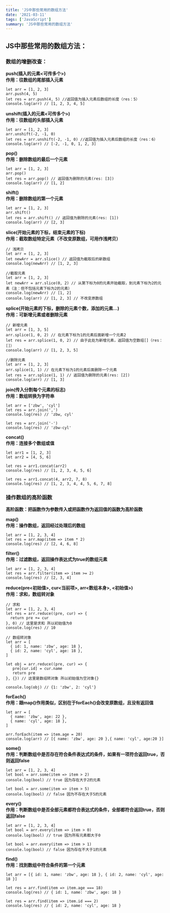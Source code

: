 ```yaml
---
title: 'JS中那些常用的数组方法'
date: '2021-03-11'
tags: ['JavaScript']
summary: 'JS中那些常用的数组方法'
---
```


## JS中那些常用的数组方法：

### 数组的增删改查：

**push(插入的元素<可传多个>)  
作用：往数组的尾部插入元素**

```
let arr = [1, 2, 3]
arr.push(4, 5)
let res = arr.push(4, 5) //返回值为插入元素后数组的长度（res：5）
console.log(arr) // [1, 2, 3, 4, 5]
```

**unshift(插入的元素<可传多个>)  
作用：往数组的头部插入元素**

```
let arr = [1, 2, 3]
arr.unshift(-2, -1, 0)
let res = arr.unshift(-2, -1, 0) //返回值为插入元素后数组的长度（res：6）
console.log(arr) // [-2, -1, 0, 1, 2, 3]
```

**pop()  
作用：删除数组的最后一个元素**

```
let arr = [1, 2, 3]
arr.pop()
let res = arr.pop() // 返回值为删除的元素(res: [3])
console.log(arr) // [1, 2]
```

**shift()  
作用：删除数组的第一个元素**

```
let arr = [1, 2, 3]
arr.shift()
let res = arr.shift() // 返回值为删除的元素(res: [1])
console.log(arr) // [2, 3]
```

**slice(开始元素的下标，结束元素的下标)  
作用：截取数组特定元素（不改变原数组，可用作浅拷贝）**

```
// 浅拷贝
let arr = [1, 2, 3]
let newArr = arr.slice() // 返回值为截取后的新数组
console.log(newArr) // [1, 2, 3]

//截取元素
let arr = [1, 2, 3]
let newArr = arr.slice(0, 2) // 从第下标为0的元素开始截取，到元素下标为2的元素（注：但不包括元素下标为2的元素）
console.log(newArr) // [1, 2]
console.log(arr) // [1, 2, 3] // 不改变原数组
```

**splice(开始元素的下标，删除的元素个数，添加的元素...)  
作用：可新增元素或者删除元素**

```
// 新增元素
let arr = [1, 3, 5]
arr.splice(1, 0, 2) // 在元素下标为1的元素后面新增一个元素2
let res = arr.splice(1, 0, 2) // 由于此处为新增元素，返回值为空数组[]（res： []）
console.log(arr) // [1, 2, 3, 5]

//删除元素
let arr = [1, 2, 3]
arr.splice(1, 1) // 在元素下标为1的元素后面删除一个元素
let res = arr.splice(1, 1) // 返回值为删除的元素(res: [2])
console.log(arr) // [1, 3]
```

**join(传入分割每个元素的标志)  
作用：数组转换为字符串**

```
let arr = ['zbw', 'cyl']
let res = arr.join(',')
console.log(res) // 'zbw, cyl'

let res = arr.join('-')
console.log(res) // 'zbw-cyl'
```

**concat()  
作用：连接多个数组或值**

```
let arr1 = [1, 2, 3]
let arr2 = [4, 5, 6]

let res = arr1.concat(arr2)
console.log(res) // [1, 2, 3, 4, 5, 6]

let res = arr1.concat(4, arr2, 7, 8)
console.log(res) // [1, 2, 3, 4, 4, 5, 6, 7, 8]
```

### 操作数组的高阶函数

**高阶函数：把函数作为参数传入或把函数作为返回值的函数为高阶函数**

**map()  
作用：操作数组，返回经过处理后的数组**

```
let arr = [1, 2, 3, 4]
let res = arr.map(item => item * 2)
console.log(res) // [2, 4, 6, 8]
```

**filter()  
作用：过滤数组，返回操作表达式为true的数组元素**

```
let arr = [1, 2, 3, 4]
let res = arr.filter(item => item >= 2)
console.log(res) // [2, 3, 4]
```

**reduce(pre<初始值>, cur<当前项>, arr<数组本身>, <初始值>)  
作用：求和，数组转对象**

```
// 求和
let arr = [1, 2, 3, 4]
let res = arr.reduce((pre, cur) => {
  return pre += cur
}, 0) // 这里是求和 所以初始值为0
console.log(res) // 10

// 数组转对象
let arr = [
  { id: 1, name: 'zbw', age: 18 },
  { id: 2, name: 'cyl', age: 18 },
]

let obj = arr.reduce((pre, cur) => {
   pre[cur.id] = cur.name
   return pre
}, {}) // 这里是数组转对象 所以初始值为空对象{}

console.log(obj) // {1: 'zbw', 2: 'cyl'}
```

**forEach()  
作用：跟map()作用类似，区别在于forEach()会改变原数组，且没有返回值**

```
let arr = [
  { name: 'zbw', age: 22 },
  { name: 'cyl', age: 18 },
]

arr.forEach(item => item.age = 20)
console.log(arr) // [{ name: 'zbw', age: 20 },{ name: 'cyl', age:20 }]
```

**some()  
作用：判断数组中是否存在符合条件表达式的条件，如果有一项符合返回true，否则返回false**

```
let arr = [1, 2, 3, 4]
let bool = arr.some(item => item > 2)
console.log(bool) // true 因为存在大于2的元素

let bool = arr.some(item => item > 5)
console.log(bool) // false 因为不存在大于5的元素
```

**every()  
作用：判断数组中是否全部元素都符合表达式的条件，全部都符合返回true，否则返回false**

```
let arr = [1, 2, 3, 4]
let bool = arr.every(item => item > 0)
console.log(bool) // true 因为所有元素都大于0

let bool = arr.every(item => item > 1)
console.log(bool) // false 因为存在不大于1的元素
```

**find()  
作用：找到数组中符合条件的第一个元素**

```
let arr = [{ id: 1, name: 'zbw', age: 18 }, { id: 2, name: 'cyl', age: 18 }]

let res = arr.find(item => item.age === 18)
console.log(res) // { id: 1, name: 'zbw', age: 18 }

let res = arr.find(item => item.id === 2)
console.log(res) // { id: 2, name: 'cyl', age: 18 }
```
